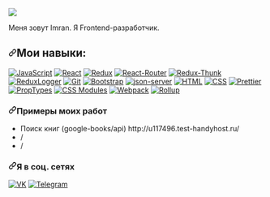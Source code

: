 <article class="markdown-body entry-content container-lg f5" itemprop="text">
<p><a href="/users/ImranProgrammer"><img class="hidden dark:inline-block" src="https://www.codewars.com/users/ImranProgrammer/badges/large?logo=false"></a></p>

<p>Меня зовут Imran. Я Frontend-разработчик.</p>
<h2><a id="user-content-мои-навыки" class="anchor" aria-hidden="true" href="#мои-навыки"><svg class="octicon octicon-link" viewBox="0 0 16 16" version="1.1" width="16" height="16" aria-hidden="true"><path fill-rule="evenodd" d="M7.775 3.275a.75.75 0 001.06 1.06l1.25-1.25a2 2 0 112.83 2.83l-2.5 2.5a2 2 0 01-2.83 0 .75.75 0 00-1.06 1.06 3.5 3.5 0 004.95 0l2.5-2.5a3.5 3.5 0 00-4.95-4.95l-1.25 1.25zm-4.69 9.64a2 2 0 010-2.83l2.5-2.5a2 2 0 012.83 0 .75.75 0 001.06-1.06 3.5 3.5 0 00-4.95 0l-2.5 2.5a3.5 3.5 0 004.95 4.95l1.25-1.25a.75.75 0 00-1.06-1.06l-1.25 1.25a2 2 0 01-2.83 0z"></path></svg></a>Мои навыки:</h2>
<p><a target="_blank" rel="noopener noreferrer" href="https://camo.githubusercontent.com/210ba27eb60fdbd900d502d31d3f1d46f028ecbafc6acb3e1b7d008d17b9459f/68747470733a2f2f696d672e736869656c64732e696f2f62616467652f2d4a6176615363726970742d3236363133323f7374796c653d666f722d7468652d6261646765266c6f676f3d4a617661536372697074266c6f676f636f6c6f723d453944353444"><img src="https://camo.githubusercontent.com/210ba27eb60fdbd900d502d31d3f1d46f028ecbafc6acb3e1b7d008d17b9459f/68747470733a2f2f696d672e736869656c64732e696f2f62616467652f2d4a6176615363726970742d3236363133323f7374796c653d666f722d7468652d6261646765266c6f676f3d4a617661536372697074266c6f676f636f6c6f723d453944353444" alt="JavaScript" data-canonical-src="https://img.shields.io/badge/-JavaScript-266132?style=for-the-badge&amp;logo=JavaScript&amp;logocolor=E9D54D" style="max-width: 100%;"></a>
<a target="_blank" rel="noopener noreferrer" href="https://camo.githubusercontent.com/dfcd3718c6b3113ae4fb52b661a7eb571be0a36d91555ff166fe432deb5692a0/68747470733a2f2f696d672e736869656c64732e696f2f62616467652f2d52656163742d3236363133323f7374796c653d666f722d7468652d6261646765266c6f676f3d5265616374266c6f676f636f6c6f723d453944353444"><img src="https://camo.githubusercontent.com/dfcd3718c6b3113ae4fb52b661a7eb571be0a36d91555ff166fe432deb5692a0/68747470733a2f2f696d672e736869656c64732e696f2f62616467652f2d52656163742d3236363133323f7374796c653d666f722d7468652d6261646765266c6f676f3d5265616374266c6f676f636f6c6f723d453944353444" alt="React" data-canonical-src="https://img.shields.io/badge/-React-266132?style=for-the-badge&amp;logo=React&amp;logocolor=E9D54D" style="max-width: 100%;"></a>
<a target="_blank" rel="noopener noreferrer" href="https://camo.githubusercontent.com/88415946a1dbb1100124deef4c608558f474df1d95d0cd17af14a5997f670862/68747470733a2f2f696d672e736869656c64732e696f2f62616467652f2d52656475782d3236363133323f7374796c653d666f722d7468652d6261646765266c6f676f3d5265647578266c6f676f636f6c6f723d453944353444"><img src="https://camo.githubusercontent.com/88415946a1dbb1100124deef4c608558f474df1d95d0cd17af14a5997f670862/68747470733a2f2f696d672e736869656c64732e696f2f62616467652f2d52656475782d3236363133323f7374796c653d666f722d7468652d6261646765266c6f676f3d5265647578266c6f676f636f6c6f723d453944353444" alt="Redux" data-canonical-src="https://img.shields.io/badge/-Redux-266132?style=for-the-badge&amp;logo=Redux&amp;logocolor=E9D54D" style="max-width: 100%;"></a>
<a target="_blank" rel="noopener noreferrer" href="https://camo.githubusercontent.com/e42edcac2655f4834fd6c4272668fee0461e8d1d185d7180c81109258beb5acb/68747470733a2f2f696d672e736869656c64732e696f2f62616467652f52656163745f526f757465722d3236363133323f7374796c653d666f722d7468652d6261646765266c6f676f3d72656163742d726f75746572"><img src="https://camo.githubusercontent.com/e42edcac2655f4834fd6c4272668fee0461e8d1d185d7180c81109258beb5acb/68747470733a2f2f696d672e736869656c64732e696f2f62616467652f52656163745f526f757465722d3236363133323f7374796c653d666f722d7468652d6261646765266c6f676f3d72656163742d726f75746572" alt="React-Router" data-canonical-src="https://img.shields.io/badge/React_Router-266132?style=for-the-badge&amp;logo=react-router" style="max-width: 100%;"></a>
<a target="_blank" rel="noopener noreferrer" href="https://camo.githubusercontent.com/c812c11f30e3b93f094f0e36663ed44e021055de6ca9e5c74f84ee68c17bc839/68747470733a2f2f696d672e736869656c64732e696f2f62616467652f52656475782d2d5468756e6b2d3236363133323f7374796c653d666f722d7468652d6261646765266c6f676f3d72656475782d7468756e6b"><img src="https://camo.githubusercontent.com/c812c11f30e3b93f094f0e36663ed44e021055de6ca9e5c74f84ee68c17bc839/68747470733a2f2f696d672e736869656c64732e696f2f62616467652f52656475782d2d5468756e6b2d3236363133323f7374796c653d666f722d7468652d6261646765266c6f676f3d72656475782d7468756e6b" alt="Redux-Thunk" data-canonical-src="https://img.shields.io/badge/Redux--Thunk-266132?style=for-the-badge&amp;logo=redux-thunk" style="max-width: 100%;"></a>
<a target="_blank" rel="noopener noreferrer" href="https://camo.githubusercontent.com/67bbd66d1613d37925169d38d889f2fd090bdea1b21e36d40cf707bc96dbee79/68747470733a2f2f696d672e736869656c64732e696f2f62616467652f2d52656475785f4c6f676765722d3236363133323f7374796c653d666f722d7468652d6261646765266c6f676f3d72656475784c6f67676572266c6f676f636f6c6f723d453944353444"><img src="https://camo.githubusercontent.com/67bbd66d1613d37925169d38d889f2fd090bdea1b21e36d40cf707bc96dbee79/68747470733a2f2f696d672e736869656c64732e696f2f62616467652f2d52656475785f4c6f676765722d3236363133323f7374796c653d666f722d7468652d6261646765266c6f676f3d72656475784c6f67676572266c6f676f636f6c6f723d453944353444" alt="ReduxLogger" data-canonical-src="https://img.shields.io/badge/-Redux_Logger-266132?style=for-the-badge&amp;logo=reduxLogger&amp;logocolor=E9D54D" style="max-width: 100%;"></a>
<a target="_blank" rel="noopener noreferrer" href="https://camo.githubusercontent.com/9138017399f7b3ace57285bc44f1b6c5a098bec0c2e7bf4d737cf397c1420833/68747470733a2f2f696d672e736869656c64732e696f2f62616467652f4769742d3236363133323f7374796c653d666f722d7468652d6261646765266c6f676f3d676974"><img src="https://camo.githubusercontent.com/9138017399f7b3ace57285bc44f1b6c5a098bec0c2e7bf4d737cf397c1420833/68747470733a2f2f696d672e736869656c64732e696f2f62616467652f4769742d3236363133323f7374796c653d666f722d7468652d6261646765266c6f676f3d676974" alt="Git" data-canonical-src="https://img.shields.io/badge/Git-266132?style=for-the-badge&amp;logo=git" style="max-width: 100%;"></a>
<a target="_blank" rel="noopener noreferrer" href="https://camo.githubusercontent.com/f31725d2666d49f7efa02b2e1cdb5167a56511d8774622f97f1d9128a426571b/68747470733a2f2f696d672e736869656c64732e696f2f62616467652f2d426f6f7473747261702d3236363133323f7374796c653d666f722d7468652d6261646765266c6f676f3d426f6f747374726170266c6f676f636f6c6f723d453944353444"><img src="https://camo.githubusercontent.com/f31725d2666d49f7efa02b2e1cdb5167a56511d8774622f97f1d9128a426571b/68747470733a2f2f696d672e736869656c64732e696f2f62616467652f2d426f6f7473747261702d3236363133323f7374796c653d666f722d7468652d6261646765266c6f676f3d426f6f747374726170266c6f676f636f6c6f723d453944353444" alt="Bootstrap" data-canonical-src="https://img.shields.io/badge/-Bootstrap-266132?style=for-the-badge&amp;logo=Bootstrap&amp;logocolor=E9D54D" style="max-width: 100%;"></a>
<a target="_blank" rel="noopener noreferrer" href="https://camo.githubusercontent.com/e3a20c52a25a6dd6d013fef17116ec9a4ea73aa5ee724eb4b5534abde8fee050/68747470733a2f2f696d672e736869656c64732e696f2f62616467652f2d6a736f6e5f7365727665722d3236363133323f7374796c653d666f722d7468652d6261646765266c6f676f3d6a736f6e536572766572266c6f676f636f6c6f723d453944353444"><img src="https://camo.githubusercontent.com/e3a20c52a25a6dd6d013fef17116ec9a4ea73aa5ee724eb4b5534abde8fee050/68747470733a2f2f696d672e736869656c64732e696f2f62616467652f2d6a736f6e5f7365727665722d3236363133323f7374796c653d666f722d7468652d6261646765266c6f676f3d6a736f6e536572766572266c6f676f636f6c6f723d453944353444" alt="json-server" data-canonical-src="https://img.shields.io/badge/-json_server-266132?style=for-the-badge&amp;logo=jsonServer&amp;logocolor=E9D54D" style="max-width: 100%;"></a>
<a target="_blank" rel="noopener noreferrer" href="https://camo.githubusercontent.com/c8fd440c6b85e7ef876713ddffe9e479677a00d1b9c90af4501a96a54280e314/68747470733a2f2f696d672e736869656c64732e696f2f62616467652f48544d4c2d3236363133323f7374796c653d666f722d7468652d6261646765266c6f676f3d48544d4c35"><img src="https://camo.githubusercontent.com/c8fd440c6b85e7ef876713ddffe9e479677a00d1b9c90af4501a96a54280e314/68747470733a2f2f696d672e736869656c64732e696f2f62616467652f48544d4c2d3236363133323f7374796c653d666f722d7468652d6261646765266c6f676f3d48544d4c35" alt="HTML" data-canonical-src="https://img.shields.io/badge/HTML-266132?style=for-the-badge&amp;logo=HTML5" style="max-width: 100%;"></a>
<a target="_blank" rel="noopener noreferrer" href="https://camo.githubusercontent.com/a8996f4af7d51d0a7bc20bbcba6c693b8f427fad01f10679c8847c8f808164d3/68747470733a2f2f696d672e736869656c64732e696f2f62616467652f4353532d3236363133323f7374796c653d666f722d7468652d6261646765266c6f676f3d63737333"><img src="https://camo.githubusercontent.com/a8996f4af7d51d0a7bc20bbcba6c693b8f427fad01f10679c8847c8f808164d3/68747470733a2f2f696d672e736869656c64732e696f2f62616467652f4353532d3236363133323f7374796c653d666f722d7468652d6261646765266c6f676f3d63737333" alt="CSS" data-canonical-src="https://img.shields.io/badge/CSS-266132?style=for-the-badge&amp;logo=css3" style="max-width: 100%;"></a>
<a target="_blank" rel="noopener noreferrer" href="https://camo.githubusercontent.com/668908f8a65f499b08b39a1f9a7824f8da4c077232f1a9c3faeaf0bceeac5ec3/68747470733a2f2f696d672e736869656c64732e696f2f62616467652f50726574746965722d3236363133323f7374796c653d666f722d7468652d6261646765266c6f676f3d7072657474696572"><img src="https://camo.githubusercontent.com/668908f8a65f499b08b39a1f9a7824f8da4c077232f1a9c3faeaf0bceeac5ec3/68747470733a2f2f696d672e736869656c64732e696f2f62616467652f50726574746965722d3236363133323f7374796c653d666f722d7468652d6261646765266c6f676f3d7072657474696572" alt="Prettier" data-canonical-src="https://img.shields.io/badge/Prettier-266132?style=for-the-badge&amp;logo=prettier" style="max-width: 100%;"></a>
<a target="_blank" rel="noopener noreferrer" href="https://camo.githubusercontent.com/c57729f4de0a9234ba562b4771b7672fcdb4247ad84a0863cc88a79a96b0a32c/68747470733a2f2f696d672e736869656c64732e696f2f62616467652f50726f7054797065732d3236363133323f7374796c653d666f722d7468652d6261646765266c6f676f3d50"><img src="https://camo.githubusercontent.com/c57729f4de0a9234ba562b4771b7672fcdb4247ad84a0863cc88a79a96b0a32c/68747470733a2f2f696d672e736869656c64732e696f2f62616467652f50726f7054797065732d3236363133323f7374796c653d666f722d7468652d6261646765266c6f676f3d50" alt="PropTypes" data-canonical-src="https://img.shields.io/badge/PropTypes-266132?style=for-the-badge&amp;logo=P" style="max-width: 100%;"></a>
<a target="_blank" rel="noopener noreferrer" href="https://camo.githubusercontent.com/99cd23fd510af076b25422413708912dc718cc7c8234cc2c5f5ef3a08443b67d/68747470733a2f2f696d672e736869656c64732e696f2f62616467652f4353534d6f64756c65732d3236363133323f7374796c653d666f722d7468652d6261646765266c6f676f3d4353534d6f64756c6573"><img src="https://camo.githubusercontent.com/99cd23fd510af076b25422413708912dc718cc7c8234cc2c5f5ef3a08443b67d/68747470733a2f2f696d672e736869656c64732e696f2f62616467652f4353534d6f64756c65732d3236363133323f7374796c653d666f722d7468652d6261646765266c6f676f3d4353534d6f64756c6573" alt="CSS Modules" data-canonical-src="https://img.shields.io/badge/CSSModules-266132?style=for-the-badge&amp;logo=CSSModules" style="max-width: 100%;"></a>
<a target="_blank" rel="noopener noreferrer" href="https://camo.githubusercontent.com/606d5c48dff87beb470d33722a1c3e6ae8c9810b7d930be7368558760260d22a/68747470733a2f2f696d672e736869656c64732e696f2f62616467652f5765627061636b2d3236363133323f7374796c653d666f722d7468652d6261646765266c6f676f3d5765627061636b"><img src="https://camo.githubusercontent.com/606d5c48dff87beb470d33722a1c3e6ae8c9810b7d930be7368558760260d22a/68747470733a2f2f696d672e736869656c64732e696f2f62616467652f5765627061636b2d3236363133323f7374796c653d666f722d7468652d6261646765266c6f676f3d5765627061636b" alt="Webpack" data-canonical-src="https://img.shields.io/badge/Webpack-266132?style=for-the-badge&amp;logo=Webpack" style="max-width: 100%;"></a>
<a target="_blank" rel="noopener noreferrer" href="https://camo.githubusercontent.com/f98e80a0f7b29cf336b0e8d576171fa106486c9378b7ae45102b81e0c4fc2234/68747470733a2f2f696d672e736869656c64732e696f2f62616467652f526f6c6c75702d3236363133323f7374796c653d666f722d7468652d6261646765266c6f676f3d526f6c6c7570"><img src="https://camo.githubusercontent.com/f98e80a0f7b29cf336b0e8d576171fa106486c9378b7ae45102b81e0c4fc2234/68747470733a2f2f696d672e736869656c64732e696f2f62616467652f526f6c6c75702d3236363133323f7374796c653d666f722d7468652d6261646765266c6f676f3d526f6c6c7570" alt="Rollup" data-canonical-src="https://img.shields.io/badge/Rollup-266132?style=for-the-badge&amp;logo=Rollup" style="max-width: 100%;"></a></p>
<h3><a id="user-content-примеры-моих-работ" class="anchor" aria-hidden="true" href="#примеры-моих-работ"><svg class="octicon octicon-link" viewBox="0 0 16 16" version="1.1" width="16" height="16" aria-hidden="true"><path fill-rule="evenodd" d="M7.775 3.275a.75.75 0 001.06 1.06l1.25-1.25a2 2 0 112.83 2.83l-2.5 2.5a2 2 0 01-2.83 0 .75.75 0 00-1.06 1.06 3.5 3.5 0 004.95 0l2.5-2.5a3.5 3.5 0 00-4.95-4.95l-1.25 1.25zm-4.69 9.64a2 2 0 010-2.83l2.5-2.5a2 2 0 012.83 0 .75.75 0 001.06-1.06 3.5 3.5 0 00-4.95 0l-2.5 2.5a3.5 3.5 0 004.95 4.95l1.25-1.25a.75.75 0 00-1.06-1.06l-1.25 1.25a2 2 0 01-2.83 0z"></path></svg></a>Примеры моих работ</h3>
<ul>
<li>Поиск книг (google-books/api) <a>http://u117496.test-handyhost.ru/</a></li>
<li>/</li>
<li>/</li>
</ul>
<h3><a id="user-content-я-в-соц-сетях" class="anchor" aria-hidden="true" href="#я-в-соц-сетях"><svg class="octicon octicon-link" viewBox="0 0 16 16" version="1.1" width="16" height="16" aria-hidden="true"><path fill-rule="evenodd" d="M7.775 3.275a.75.75 0 001.06 1.06l1.25-1.25a2 2 0 112.83 2.83l-2.5 2.5a2 2 0 01-2.83 0 .75.75 0 00-1.06 1.06 3.5 3.5 0 004.95 0l2.5-2.5a3.5 3.5 0 00-4.95-4.95l-1.25 1.25zm-4.69 9.64a2 2 0 010-2.83l2.5-2.5a2 2 0 012.83 0 .75.75 0 001.06-1.06 3.5 3.5 0 00-4.95 0l-2.5 2.5a3.5 3.5 0 004.95 4.95l1.25-1.25a.75.75 0 00-1.06-1.06l-1.25 1.25a2 2 0 01-2.83 0z"></path></svg></a>Я в соц. сетях</h3>
<p><a href="https://vk.com/mtazbiev" rel="nofollow"><img src="https://camo.githubusercontent.com/1bde69b890f6070e2f2f1e05732ad4b6d104d32ea0c368a7d5538fd64a4c982a/68747470733a2f2f696d672e736869656c64732e696f2f62616467652f564b2d7265643f7374796c653d736f6369616c266c6f676f3d766b" alt="VK" data-canonical-src="https://img.shields.io/badge/VK-red?style=social&amp;logo=vk" style="max-width: 100%;"></a>
<a href="https://t.me/ImranAIM" rel="nofollow"><img src="https://camo.githubusercontent.com/dff510e1fc950068c2459737c7373ebe8c3c95e8d80a477c2268ec589ffd41f1/68747470733a2f2f696d672e736869656c64732e696f2f62616467652f54656c656772616d2d7265643f7374796c653d736f6369616c266c6f676f3d74656c656772616d" alt="Telegram" data-canonical-src="https://img.shields.io/badge/Telegram-red?style=social&amp;logo=telegram" style="max-width: 100%;"></a></p>
</article>
